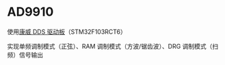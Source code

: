 # AD9910
 
使用[康威 DDS 驱动板](https://item.taobao.com/item.htm?id=522651799858)（STM32F103RCT6）

实现单频调制模式（正弦）、RAM 调制模式（方波/锯齿波）、DRG 调制模式（扫频）信号输出
